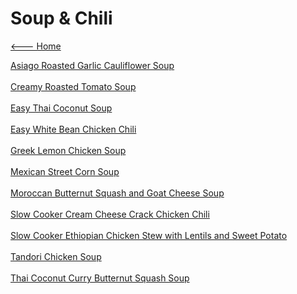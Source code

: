 # Soup & Chili

[<--- Home](../about.md)

[Asiago Roasted Garlic Cauliflower Soup](./asiago-roasted-garlic-cauliflower-soup.md)<br><br>
[Creamy Roasted Tomato Soup](./creamy-roasted-tomato-soup.md)<br><br>
[Easy Thai Coconut Soup](./easy-thai-coconut-soup.md)<br><br>
[Easy White Bean Chicken Chili](./easy-white-bean-chicken-chili.md)<br><br>
[Greek Lemon Chicken Soup](./greek-lemon-chicken-soup.md)<br><br>
[Mexican Street Corn Soup](./mexican-street-corn-soup.md)<br><br>
[Moroccan Butternut Squash and Goat Cheese Soup](./moroccan-butternut-squash-and-goat-cheese-soup.md)<br><br>
[Slow Cooker Cream Cheese Crack Chicken Chili](./slow-cooker-cream-cheese-crack-chicken-chili.md)<br><br>
[Slow Cooker Ethiopian Chicken Stew with Lentils and Sweet Potato](./slow-cooker-ethiopian-chicken-stew-with-lentils-and-sweet-potato.md)<br><br>
[Tandori Chicken Soup](./tandori-chicken-soup.md)<br><br>
[Thai Coconut Curry Butternut Squash Soup](./thai-coconut-curry-butternut-squash-soup.md)<br><br>
